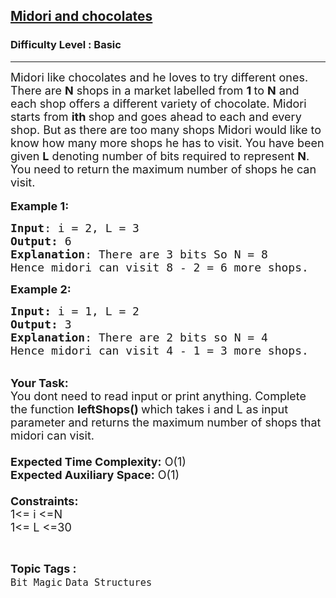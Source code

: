 <h2><a href="https://www.geeksforgeeks.org/problems/midori-and-chocolates2438/1?page=2&difficulty=Basic,Easy&sortBy=accuracy">Midori and chocolates</a></h2><h3>Difficulty Level : Basic</h3><hr><div class="problems_problem_content__Xm_eO"><p><span style="font-size:18px">Midori like chocolates and he loves to try different ones. There are <strong>N</strong> shops in a market labelled from <strong>1 </strong>to <strong>N</strong> and each shop offers a different variety of chocolate. Midori starts from <strong>ith </strong>shop and goes ahead to each and every shop. But as there are too many shops Midori would like to know how many more shops he has to visit. You have been given <strong>L</strong> denoting number of bits required to represent <strong>N</strong>. You need to return the maximum number of shops he can visit.</span><br>
<br>
<span style="font-size:18px"><strong>Example 1:</strong></span></p>

<pre><span style="font-size:18px"><strong>Input</strong>: i = 2, L = 3
<strong>Output:</strong>&nbsp;6
<strong>Explanation</strong>: There are 3 bits So N&nbsp;= 8
Hence midori can visit 8 - 2 = 6 more shops.</span>
</pre>

<p><span style="font-size:18px"><strong>Example 2:</strong></span></p>

<pre><span style="font-size:18px"><strong>Input: </strong>i = 1, L = 2
<strong>Output:&nbsp;</strong>3
<strong>Explanation</strong>: There are 2 bits so N =</span><span style="font-size:18px"> 4
Hence midori can visit 4 - 1 = 3 more shops.</span></pre>

<p><br>
<span style="font-size:18px"><strong>Your Task:&nbsp;&nbsp;</strong><br>
You dont need to read input or print anything. Complete the function <strong>leftShops()&nbsp;</strong>which takes i and L&nbsp;as input parameter and returns the maximum number of shops that midori can&nbsp;visit.<br>
<br>
<strong>Expected Time Complexity:</strong> O(1)<br>
<strong>Expected Auxiliary Space:</strong> O(1)<br>
<br>
<strong>Constraints:</strong><br>
1&lt;= i&nbsp;&lt;=N<br>
1&lt;= L&nbsp;&lt;=30</span></p>
</div><br><p><span style=font-size:18px><strong>Topic Tags : </strong><br><code>Bit Magic</code>&nbsp;<code>Data Structures</code>&nbsp;